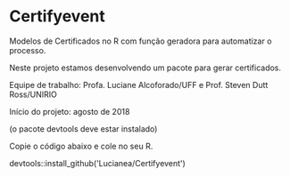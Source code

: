 # Certifyevent

Modelos de Certificados no R com função geradora para automatizar o processo.

Neste projeto estamos desenvolvendo um pacote para gerar certificados. 

Equipe de trabalho: Profa. Luciane Alcoforado/UFF e Prof. Steven Dutt Ross/UNIRIO

Início do projeto: agosto de 2018

(o pacote devtools deve estar instalado)

Copie o código abaixo e cole no seu R.

devtools::install_github('Lucianea/Certifyevent')
